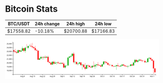 # Bitcoin Stats

BTC/USDT|24h change|24h high|24h low|
|---|---|---|---|
|$17558.82|-10.18%|$20700.88|$17166.83|

<img src="./chart.svg">
